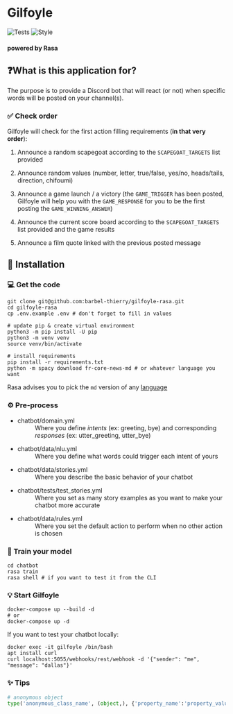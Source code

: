 # Gilfoyle

![Tests](https://github.com/barbel-thierry/gilfoyle-rasa/workflows/Tests/badge.svg)
![Style](https://github.com/barbel-thierry/gilfoyle-rasa/workflows/Style/badge.svg)

#### powered by Rasa

## ❓What is this application for?

The purpose is to provide a Discord bot that will react (or not) when
specific words will be posted on your channel(s).

### ✅ Check order

Gilfoyle will check for the first action filling requirements
(**in that very order**):

1.  Announce a random scapegoat according to the `SCAPEGOAT_TARGETS` list
    provided
    

2.  Announce random values (number, letter, true/false, yes/no,
    heads/tails, direction, chifoumi)
    

3.  Announce a game launch / a victory (the `GAME_TRIGGER` has been posted,
    Gilfoyle will help you with the `GAME_RESPONSE` for you to be the first
    posting the `GAME_WINNING_ANSWER`)
    

4.  Announce the current score board according to the `SCAPEGOAT_TARGETS` list
    provided and the game results
    

5.  Announce a film quote linked with the previous posted message

## 💾 Installation

### 💻 Get the code

```shell
git clone git@github.com:barbel-thierry/gilfoyle-rasa.git
cd gilfoyle-rasa
cp .env.example .env # don't forget to fill in values

# update pip & create virtual environment
python3 -m pip install -U pip
python3 -m venv venv
source venv/bin/activate

# install requirements
pip install -r requirements.txt
python -m spacy download fr-core-news-md # or whatever language you want
```

Rasa advises you to pick the `md` version of any [language](https://spacy.io/usage/models#languages)

### ⚙️ Pre-process
* <dl>
  <dt>chatbot/domain.yml</dt>
  <dd>Where you define <i>intents</i> (ex: greeting, bye) and corresponding
    <i>responses</i> (ex: utter_greeting, utter_bye)</dd>
</dl>

* <dl>
  <dt>chatbot/data/nlu.yml</dt>
  <dd>Where you define what words could trigger each intent of yours</dd>
</dl>

* <dl>
  <dt>chatbot/data/stories.yml</dt>
  <dd>Where you describe the basic behavior of your chatbot</dd>
</dl>

* <dl>
  <dt>chatbot/tests/test_stories.yml</dt>
  <dd>Where you set as many story examples as you want to make your
    chatbot more accurate</dd>
</dl>

* <dl>
  <dt>chatbot/data/rules.yml</dt>
  <dd>Where you set the default action to perform when no other action
    is chosen</dd>
</dl>

### 💪 Train your model

```shell
cd chatbot
rasa train
rasa shell # if you want to test it from the CLI
```

### 💡 Start Gilfoyle

```shell
docker-compose up --build -d
# or
docker-compose up -d
```

If you want to test your chatbot locally:

```shell
docker exec -it gilfoyle /bin/bash
apt install curl
curl localhost:5055/webhooks/rest/webhook -d '{"sender": "me", "message": "dallas"}'
```

### ✨ Tips

```python
# anonymous object
type('anonymous_class_name', (object,), {'property_name':'property_value'})
```
